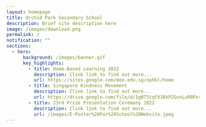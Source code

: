 ```yaml
---
layout: homepage
title: Orchid Park Secondary School
description: Brief site description here
image: /images/download.png
permalink: /
notification: ""
sections:
  - hero:
      background: /images/banner.gif
      key_highlights:
        - title: Home-Based Learning 2022
          description: Clink link to find out more...
          url: https://sites.google.com/moe.edu.sg/ophbl/home
        - title: Singapore Kindness Movement
          description: Clink link to find out more...
          url: https://drive.google.com/file/d/1g0TStqfX38kPZGvnLuR0FnrRuWog-kie/view
        - title: 23rd Prize Presentation Ceremony 2022
          description: Clink link to find out more...
          url: /images/E-Poster%20For%20School%20Website.jpeg
---
```

